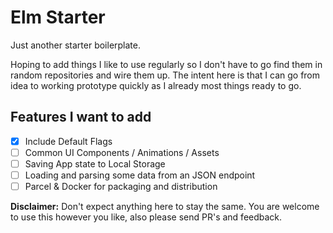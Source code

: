 # Elm Starter 

Just another starter boilerplate.

Hoping to add things I like to use regularly so I don't have to go find them in random repositories and wire them up. The intent here is that I can go from idea to working prototype quickly as I already most things ready to go.

## Features I want to add

- [x] Include Default Flags
- [ ] Common UI Components / Animations / Assets
- [ ] Saving App state to Local Storage
- [ ] Loading and parsing some data from an JSON endpoint
- [ ] Parcel & Docker for packaging and distribution

**Disclaimer:** Don't expect anything here to stay the same. You are welcome to use this however you like, also please send PR's and feedback.

